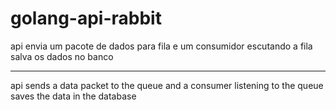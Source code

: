 # golang-api-rabbit


api envia um pacote de dados para fila e um consumidor escutando a fila salva os dados no banco

-------

api sends a data packet to the queue and a consumer listening to the queue saves the data in the database
